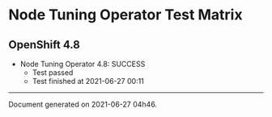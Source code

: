 
Node Tuning Operator Test Matrix
================================

OpenShift 4.8
-------------

* Node Tuning Operator 4.8: SUCCESS
  - Test passed
  - Test finished at 2021-06-27 00:11


---
Document generated on 2021-06-27 04h46.
